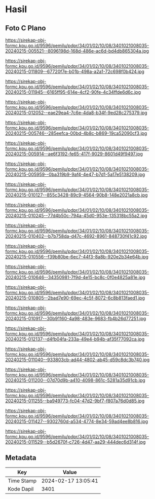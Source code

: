 # Hasil

## Foto C Plano

https://sirekap-obj-formc.kpu.go.id/9596/pemilu/pdpr/34/01/02/10/08/3401021008035-20240215-005521--8096198d-168d-486e-ac6d-bd4db865304a.jpg

https://sirekap-obj-formc.kpu.go.id/9596/pemilu/pdpr/34/01/02/10/08/3401021008035-20240215-011809--67720f7e-b01b-498a-a2a1-72c698f0b424.jpg

https://sirekap-obj-formc.kpu.go.id/9596/pemilu/pdpr/34/01/02/10/08/3401021008035-20240215-011945--6165ff95-614e-4cf2-90fe-4c34ffde6d6c.jpg

https://sirekap-obj-formc.kpu.go.id/9596/pemilu/pdpr/34/01/02/10/08/3401021008035-20240215-012052--eae29ea4-7c6e-4da8-b34f-9ed28c275379.jpg

https://sirekap-obj-formc.kpu.go.id/9596/pemilu/pdpr/34/01/02/10/08/3401021008035-20240215-005746--285eefca-00bd-4b8c-b869-19ca52090cf3.jpg

https://sirekap-obj-formc.kpu.go.id/9596/pemilu/pdpr/34/01/02/10/08/3401021008035-20240215-005914--ae6f3192-fe65-417f-9029-8601d49f9497.jpg

https://sirekap-obj-formc.kpu.go.id/9596/pemilu/pdpr/34/01/02/10/08/3401021008035-20240215-005959--0ba319b9-9af4-4e47-b7d1-5a17e5138209.jpg

https://sirekap-obj-formc.kpu.go.id/9596/pemilu/pdpr/34/01/02/10/08/3401021008035-20240215-010127--855c3428-89c9-4564-90b8-148e2021a8cb.jpg

https://sirekap-obj-formc.kpu.go.id/9596/pemilu/pdpr/34/01/02/10/08/3401021008035-20240215-010245--77d4b50c-794a-45d0-953e-135318bc55a2.jpg

https://sirekap-obj-formc.kpu.go.id/9596/pemilu/pdpr/34/01/02/10/08/3401021008035-20240215-010402--b7b758da-d47c-4692-8961-848730f41c92.jpg

https://sirekap-obj-formc.kpu.go.id/9596/pemilu/pdpr/34/01/02/10/08/3401021008035-20240215-010556--f39b80be-6ec7-44f3-8a8b-920e2b34e64b.jpg

https://sirekap-obj-formc.kpu.go.id/9596/pemilu/pdpr/34/01/02/10/08/3401021008035-20240215-010646--34350981-7f9d-4e15-bc8c-0f0e4825a81e.jpg

https://sirekap-obj-formc.kpu.go.id/9596/pemilu/pdpr/34/01/02/10/08/3401021008035-20240215-010805--2bad7e90-69ec-4c5f-8072-6c8b813faed1.jpg

https://sirekap-obj-formc.kpu.go.id/9596/pemilu/pdpr/34/01/02/10/08/3401021008035-20240215-010917--30b91160-4a98-483e-9683-fb4b26d77251.jpg

https://sirekap-obj-formc.kpu.go.id/9596/pemilu/pdpr/34/01/02/10/08/3401021008035-20240215-012137--d4fb04fa-233a-49e4-b94b-af35f77092ca.jpg

https://sirekap-obj-formc.kpu.go.id/9596/pemilu/pdpr/34/01/02/10/08/3401021008035-20240215-011040--933803cb-ad44-4802-ab45-d59c8dc3b740.jpg

https://sirekap-obj-formc.kpu.go.id/9596/pemilu/pdpr/34/01/02/10/08/3401021008035-20240215-011200--07d70d9b-a410-4098-861c-5281a35d91cb.jpg

https://sirekap-obj-formc.kpu.go.id/9596/pemilu/pdpr/34/01/02/10/08/3401021008035-20240215-011255--ba949773-fc04-47d2-9bf7-f807a76d0d85.jpg

https://sirekap-obj-formc.kpu.go.id/9596/pemilu/pdpr/34/01/02/10/08/3401021008035-20240215-011427--9302760d-a534-4774-8e34-59ad4ee8b816.jpg

https://sirekap-obj-formc.kpu.go.id/9596/pemilu/pdpr/34/01/02/10/08/3401021008035-20240215-011529--b5d2670f-c726-4d47-aa29-444dec6d314f.jpg


## Metadata

| Key        | Value               |
| ---------- | ------------------- |
| Time Stamp | 2024-02-17 13:05:41 |
| Kode Dapil | 3401                |



